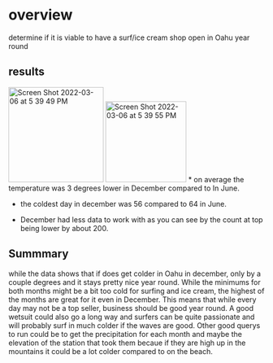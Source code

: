 # overview
determine if it is viable to have a surf/ice cream shop open in Oahu year round
## results
  
  <img width="187" alt="Screen Shot 2022-03-06 at 5 39 49 PM" src="https://user-images.githubusercontent.com/39388246/156953522-9a1b38f6-5ebc-407a-b587-757206d9add4.png">
<img width="159" alt="Screen Shot 2022-03-06 at 5 39 55 PM" src="https://user-images.githubusercontent.com/39388246/156953529-654b983d-619b-479b-af53-7d438d920826.png">
* on average the temperature was 3 degrees lower in December compared to In June.

* the coldest day in december was 56 compared to 64 in June.

* December had less data to work with as you can see by the count at top being lower by about 200.


## Summmary
while the data shows that if does get colder in Oahu in december, only by a couple degrees and it stays pretty nice year round. While the minimums for both months might be a bit too cold for surfing and ice cream, the highest of the months are great for it even in December. This means that while every day may not be a top seller, business should be good year round. A good wetsuit could also go a long way and surfers can be quite passionate and will probably surf in much colder if the waves are good. Other good querys to run could be to get the precipitation for each month and maybe the elevation of the station that took them becaue if they are high up in the mountains it could be a lot colder compared to on the beach.

